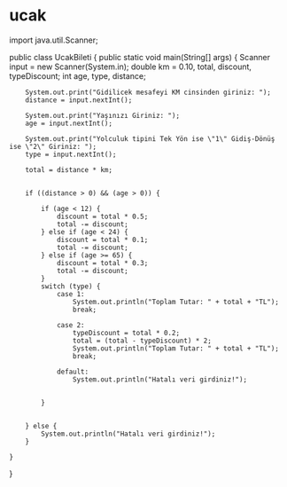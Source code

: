 # ucak


import java.util.Scanner;

public class UcakBileti {
    public static void main(String[] args) {
        Scanner input = new Scanner(System.in);
        double km = 0.10, total, discount, typeDiscount;
        int age, type, distance;

        System.out.print("Gidilicek mesafeyi KM cinsinden giriniz: ");
        distance = input.nextInt();

        System.out.print("Yaşınızı Giriniz: ");
        age = input.nextInt();

        System.out.print("Yolculuk tipini Tek Yön ise \"1\" Gidiş-Dönüş ise \"2\" Giriniz: ");
        type = input.nextInt();

        total = distance * km;


        if ((distance > 0) && (age > 0)) {

            if (age < 12) {
                discount = total * 0.5;
                total -= discount;
            } else if (age < 24) {
                discount = total * 0.1;
                total -= discount;
            } else if (age >= 65) {
                discount = total * 0.3;
                total -= discount;
            }
            switch (type) {
                case 1:
                    System.out.println("Toplam Tutar: " + total + "TL");
                    break;

                case 2:
                    typeDiscount = total * 0.2;
                    total = (total - typeDiscount) * 2;
                    System.out.println("Toplam Tutar: " + total + "TL");
                    break;

                default:
                    System.out.println("Hatalı veri girdiniz!");


            }


        } else {
            System.out.println("Hatalı veri girdiniz!");
        }

    }
}
